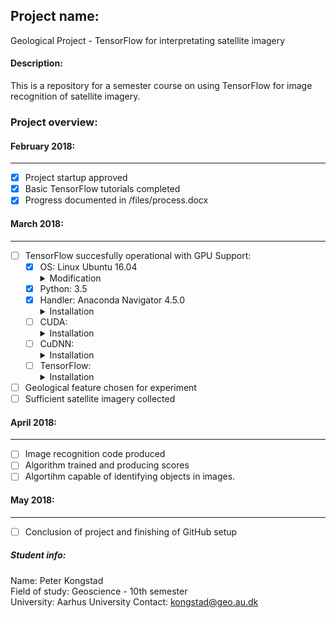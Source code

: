 ## Project name: ##
Geological Project - TensorFlow for interpretating satellite imagery

#### Description: ####
This is a repository for a semester course on using TensorFlow for image recognition of satellite imagery.  

### Project overview: ###

#### February 2018: ####
--------------------------------------------------------------
- [x] Project startup approved
- [x] Basic TensorFlow tutorials completed
- [x] Progress documented in /files/process.docx

#### March 2018: ####
--------------------------------------------------------------
- [ ] TensorFlow succesfully operational with GPU Support:
  - [x] OS: Linux Ubuntu 16.04
       <details>
       <summary>Modification</summary>
       <p>A slight modification in the Software & Updates panel is required. In the sub-menu Additional drivers. I disabled the Ubuntu Nouveau display driver and instead opted for the program to <b>Using Nvidia binary - driver</b>. This makes sure that there is no driver conflict.</p>
       </details>
  - [x] Python: 3.5
  - [x] Handler: Anaconda Navigator 4.5.0
       <details>
       <summary>Installation</summary>
       <p>Anaconda Navigator was downloaded from <a href="https://www.anaconda.com/download/#linux">their website</a> and    thereafter updated to version 4.5.0 by using the navigator automatic updating platform. Then I proceeded to create a new  python environment in the Anaconda directory, to install TensorFlow into - which I name tensorflow. This was done by the using the command <b>"conda create -n tensorflow pip python=3.6" </b>. I then activate the newly created environment by typing <b>source activate tensorflow</b>. Now Anaconda is primed for TensorFlow to be installed. However, CUDA and CuDNN should installed first. </p>
      </details>
  - [ ] CUDA: 
       <details>
       <summary>Installation</summary>
       <p>Before installing CUDA, I went into Software & Updates folder in the Ubuntu system.</p>
       </details>
  - [ ] CuDNN: 
       <details>
       <summary>Installation</summary>
       <p>Anaconda</p>
       </details>
  - [ ] TensorFlow:
       <details>
       <summary>Installation</summary>
       <p>Now TensorFlow can be installed into the Anaconda environment, previously created and named tensorflow. Remember to activate the environment before doing this by using the command <b>source activate tensorflow</b>. Now the use the following terminal command to install the GPU supported version of tensorflow. <b>pip install --ignore-installed --upgrade https: //storage.googleapis.c om/tensorflow/linux/gpu/tensorflow_gpu-1.6.0-cp36-cp36m-linux_x86_64.whl</b> Note that this is the correct tensorflow for python 3.6, by its denomination cp36.</p>
       </details>
- [ ] Geological feature chosen for experiment
- [ ] Sufficient satellite imagery collected

#### April 2018: ####
--------------------------------------------------------------
- [ ] Image recognition code produced
- [ ] Algorithm trained and producing scores
- [ ] Algortihm capable of identifying objects in images.

#### May 2018: ####
--------------------------------------------------------------
- [ ] Conclusion of project and finishing of GitHub setup


##### Student info: #####
Name: Peter Kongstad  
Field of study: Geoscience - 10th semester  
University: Aarhus University
Contact: kongstad@geo.au.dk
